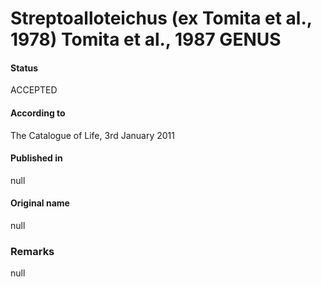 # Streptoalloteichus (ex Tomita et al., 1978) Tomita et al., 1987 GENUS

#### Status
ACCEPTED

#### According to
The Catalogue of Life, 3rd January 2011

#### Published in
null

#### Original name
null

### Remarks
null